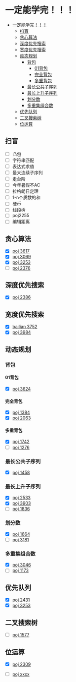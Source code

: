 
# 一定能学完！！！

- [一定能学完！！！](#%E4%B8%80%E5%AE%9A%E8%83%BD%E5%AD%A6%E5%AE%8C)
  - [扫盲](#%E6%89%AB%E7%9B%B2)
  - [贪心算法](#%E8%B4%AA%E5%BF%83%E7%AE%97%E6%B3%95)
  - [深度优先搜索](#%E6%B7%B1%E5%BA%A6%E4%BC%98%E5%85%88%E6%90%9C%E7%B4%A2)
  - [宽度优先搜索](#%E5%AE%BD%E5%BA%A6%E4%BC%98%E5%85%88%E6%90%9C%E7%B4%A2)
  - [动态规划](#%E5%8A%A8%E6%80%81%E8%A7%84%E5%88%92)
    - [背包](#%E8%83%8C%E5%8C%85)
      - [01背包](#01%E8%83%8C%E5%8C%85)
      - [完全背包](#%E5%AE%8C%E5%85%A8%E8%83%8C%E5%8C%85)
      - [多重背包](#%E5%A4%9A%E9%87%8D%E8%83%8C%E5%8C%85)
    - [最长公共子序列](#%E6%9C%80%E9%95%BF%E5%85%AC%E5%85%B1%E5%AD%90%E5%BA%8F%E5%88%97)
    - [最长上升子序列](#%E6%9C%80%E9%95%BF%E4%B8%8A%E5%8D%87%E5%AD%90%E5%BA%8F%E5%88%97)
    - [划分数](#%E5%88%92%E5%88%86%E6%95%B0)
    - [多重集组合数](#%E5%A4%9A%E9%87%8D%E9%9B%86%E7%BB%84%E5%90%88%E6%95%B0)
  - [优先队列](#%E4%BC%98%E5%85%88%E9%98%9F%E5%88%97)
  - [二叉搜索树](#%E4%BA%8C%E5%8F%89%E6%90%9C%E7%B4%A2%E6%A0%91)
  - [位运算](#%E4%BD%8D%E8%BF%90%E7%AE%97)

## 扫盲
- [ ] 凸包
- [ ] 字符串匹配
- [ ] 表达式求值
- [ ] 最大连续子序列
- [ ] 走台阶
- [ ] 今年暑假不AC
- [ ] 拉格朗日定理
- [ ] 1-n个质数的和
- [ ] 硬币
- [ ] 线段树
- [ ] poj2255
- [ ] 编辑距离

## 贪心算法
- [x] [poj 3617](http://poj.org/problem?id=3617)
- [x] [poj 3069](http://poj.org/problem?id=3069)
- [x] [poj 3253](http://poj.org/problem?id=3253)
- [ ] [poj 2376](http://poj.org/problem?id=2376)

## 深度优先搜索
- [x] [poj 2386](http://poj.org/problem?id=2386)

## 宽度优先搜索
- [x] [bailian 3752](http://bailian.openjudge.cn/practice/3752)
- [x] [poj 3984](http://poj.org/problem?id=3984)

## 动态规划
### 背包
#### 01背包
- [x] [poj 3624](http://poj.org/problem?id=3624)

#### 完全背包
- [x] [poj 1384](http://poj.org/problem?id=1384)
- [x] [poj 2063](http://poj.org/problem?id=2063)

#### 多重背包
- [x] [poj 1742](http://poj.org/problem?id=1742)
- [ ] [poj 1276](http://poj.org/problem?id=1276)

### 最长公共子序列
- [x] [poj 1458](http://poj.org/problem?id=1458)

### 最长上升子序列
- [x] [poj 2533](http://poj.org/problem?id=2533)
- [x] [poj 3903](http://poj.org/problem?id=3903)
- [ ] [poj 1836](http://poj.org/problem?id=1836)

### 划分数
- [x] [poj 1664](http://poj.org/problem?id=1664)
- [ ] [poj 3181](http://poj.org/problem?id=3181)

### 多重集组合数
- [x] [poj 3046](http://poj.org/problem?id=3046)
- [ ] [poj 1173](http://poj.org/problem?id=1173)

## 优先队列
- [x] [poj 2431](http://poj.org/problem?id=2431)
- [x] [poj 3253](http://poj.org/problem?id=3253)

## 二叉搜索树
- [ ] [poj 1577](http://poj.org/problem?id=1577)

## 位运算
- [x] [poj 2309](http://poj.org/problem?id=2309)


- [ ] [poj xxxx](http://poj.org/problem?id=xxxx)
